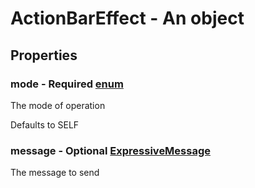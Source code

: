 

# ActionBarEffect - An object



## Properties



### mode - Required [enum](enum)



 The mode of operation



Defaults to SELF



### message - Optional [ExpressiveMessage](ExpressiveMessage)



 The message to send

